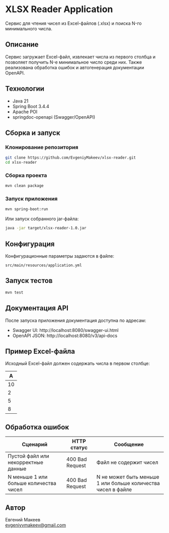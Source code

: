 # XLSX Reader Application

Сервис для чтения чисел из Excel-файлов (.xlsx) и поиска N-го минимального числа.

## Описание

Сервис загружает Excel-файл, извлекает числа из первого столбца и позволяет получить N-е минимальное число среди них. Также реализована обработка ошибок и автогенерация документации OpenAPI.

## Технологии

- Java 21
- Spring Boot 3.4.4
- Apache POI
- springdoc-openapi (Swagger/OpenAPI)

## Сборка и запуск

### Клонирование репозитория

```bash
git clone https://github.com/EvgeniyMakeev/xlsx-reader.git
cd xlsx-reader
```

### Сборка проекта

```bash
mvn clean package
```

### Запуск приложения

```bash
mvn spring-boot:run
```

Или запуск собранного jar-файла:

```bash
java -jar target/xlsx-reader-1.0.jar
```

## Конфигурация

Конфигурационные параметры задаются в файле:

```
src/main/resources/application.yml
```

## Запуск тестов

```bash
mvn test
```

## Документация API

После запуска приложения документация доступна по адресам:

- Swagger UI: http://localhost:8080/swagger-ui.html
- OpenAPI JSON: http://localhost:8080/v3/api-docs

## Пример Excel-файла

Исходный Excel-файл должен содержать числа в первом столбце:

| A   |
|-----|
| 10  |
| 2   |
| 5   |
| 8   |

## Обработка ошибок

| Сценарий | HTTP статус | Сообщение |
|----------|-------------|-------|
| Пустой файл или некорректные данные | 400 Bad Request | Файл не содержит чисел |
| N меньше 1 или больше количества чисел | 400 Bad Request | N не может быть меньше 1 или больше количества чисел в файле |

## Автор

Евгений Макеев  
evgeniyvmakeev@gmail.com
